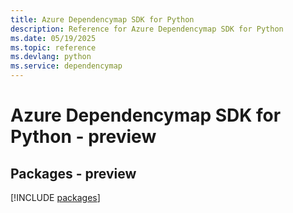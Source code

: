 ```yaml
---
title: Azure Dependencymap SDK for Python
description: Reference for Azure Dependencymap SDK for Python
ms.date: 05/19/2025
ms.topic: reference
ms.devlang: python
ms.service: dependencymap
---
```

# Azure Dependencymap SDK for Python - preview
## Packages - preview
[!INCLUDE [packages](dependencymap-index.md)]